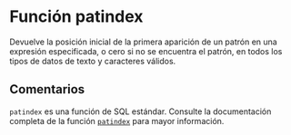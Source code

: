 ﻿---
Autogenerated: true
---

# Función  patindex

Devuelve la posición inicial de la primera aparición de un patrón en una expresión especificada, o cero si no se encuentra el patrón, en todos los tipos de datos de texto y caracteres válidos.

## Comentarios 

`patindex` es una función de SQL estándar. Consulte la documentación completa de la función [`patindex`](https://learn.microsoft.com/es-es/sql/t-sql/functions/patindex-transact-sql) para mayor información.
